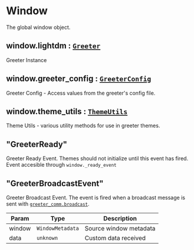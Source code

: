 # Window
The global window object.

## window.lightdm : [<code>Greeter</code>](Greeter.html)
Greeter Instance

## window.greeter\_config : [<code>GreeterConfig</code>](GreeterConfig.html)
Greeter Config - Access values from the greeter's config file.

## window.theme\_utils : [<code>ThemeUtils</code>](ThemeUtils.html)
Theme Utils - various utility methods for use in greeter themes.

## "GreeterReady"
Greeter Ready Event. Themes should not initialize until this event has fired.
Event accesible through `window._ready_event`

## "GreeterBroadcastEvent"
Greeter Broadcast Event. The event is fired when a broadcast message is sent with [`greeter_comm.broadcast`](GreeterComm.html#greeter-comm-broadcast).

| Param | Type | Description |
| ----- | ---- | ----------- |
| window | <code>WindowMetadata</code> | Source window metadata |
| data | <code>unknown</code> | Custom data received |
